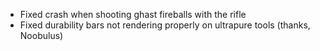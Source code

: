 * Fixed crash when shooting ghast fireballs with the rifle
* Fixed durability bars not rendering properly on ultrapure tools (thanks, Noobulus)
